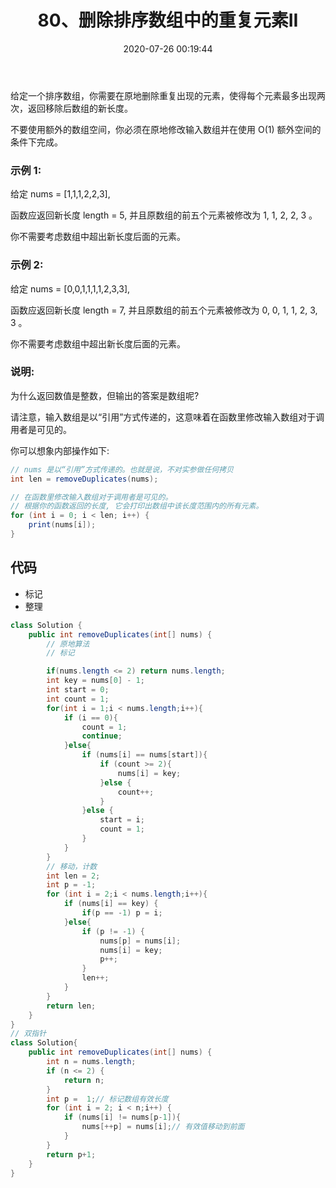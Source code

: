 ﻿---
title: 80、删除排序数组中的重复元素II
categories:
- leetcode
tags:
  - null
date: 2020-07-26 00:19:44
---

给定一个排序数组，你需要在原地删除重复出现的元素，使得每个元素最多出现两次，返回移除后数组的新长度。

不要使用额外的数组空间，你必须在原地修改输入数组并在使用 O(1) 额外空间的条件下完成。

### 示例 1:

给定 nums = [1,1,1,2,2,3],

函数应返回新长度 length = 5, 并且原数组的前五个元素被修改为 1, 1, 2, 2, 3 。

你不需要考虑数组中超出新长度后面的元素。
### 示例 2:

给定 nums = [0,0,1,1,1,1,2,3,3],

函数应返回新长度 length = 7, 并且原数组的前五个元素被修改为 0, 0, 1, 1, 2, 3, 3 。

你不需要考虑数组中超出新长度后面的元素。
### 说明:

为什么返回数值是整数，但输出的答案是数组呢?

请注意，输入数组是以“引用”方式传递的，这意味着在函数里修改输入数组对于调用者是可见的。

你可以想象内部操作如下:
```java
// nums 是以“引用”方式传递的。也就是说，不对实参做任何拷贝
int len = removeDuplicates(nums);

// 在函数里修改输入数组对于调用者是可见的。
// 根据你的函数返回的长度, 它会打印出数组中该长度范围内的所有元素。
for (int i = 0; i < len; i++) {
    print(nums[i]);
}
```
<!-- 来源：力扣（LeetCode）
链接：https://leetcode-cn.com/problems/remove-duplicates-from-sorted-array-ii
著作权归领扣网络所有。商业转载请联系官方授权，非商业转载请注明出处。 -->
## 代码
- 标记
- 整理
```java
class Solution {
    public int removeDuplicates(int[] nums) {
        // 原地算法
        // 标记

        if(nums.length <= 2) return nums.length;
        int key = nums[0] - 1;
        int start = 0;
        int count = 1;
        for(int i = 1;i < nums.length;i++){
            if (i == 0){
                count = 1; 
                continue;
            }else{
                if (nums[i] == nums[start]){
                    if (count >= 2){
                        nums[i] = key;
                    }else {
                        count++;
                    }
                }else {
                    start = i;
                    count = 1;
                }
            }
        }
        // 移动，计数
        int len = 2;
        int p = -1;
        for (int i = 2;i < nums.length;i++){
            if (nums[i] == key) {
                if(p == -1) p = i;
            }else{
                if (p != -1) {
                    nums[p] = nums[i];
                    nums[i] = key;
                    p++;
                }
                len++;
            }
        }
        return len;
    }
}
// 双指针
class Solution{
    public int removeDuplicates(int[] nums) {
        int n = nums.length;
        if (n <= 2) {
            return n;
        }
        int p =  1;// 标记数组有效长度
        for (int i = 2; i < n;i++) {
            if (nums[i] != nums[p-1]){
                nums[++p] = nums[i];// 有效值移动到前面
            }
        }
        return p+1;
    }
}
```
